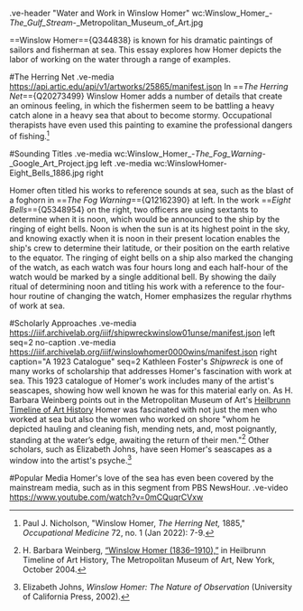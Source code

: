 .ve-header "Water and Work in Winslow Homer" wc:Winslow_Homer_-_The_Gulf_Stream_-_Metropolitan_Museum_of_Art.jpg

==Winslow Homer=={Q344838} is known for his dramatic paintings of sailors and fisherman at sea. This essay explores how Homer depicts the labor of working on the water through a range of examples. 

#The Herring Net
.ve-media https://api.artic.edu/api/v1/artworks/25865/manifest.json
In ==*The Herring Net*=={Q20273499} Winslow Homer adds a number of details that create an ominous feeling, in which the fishermen seem to be battling a heavy catch alone in a heavy sea that about to become stormy. Occupational therapists have even used this painting to examine the professional dangers of fishing.[^1] 

#Sounding Titles
.ve-media wc:Winslow_Homer_-_The_Fog_Warning_-_Google_Art_Project.jpg left
.ve-media wc:WinslowHomer-Eight_Bells_1886.jpg right

Homer often titled his works to reference sounds at sea, such as the blast of a foghorn in ==*The Fog Warning*=={Q12162390} at left. In the work ==*Eight Bells*=={Q5348954} on the right, two officers are using sextants to determine when it is noon, which would be announced to the ship by the ringing of eight bells. Noon is when the sun is at its highest point in the sky, and knowing exactly when it is noon in their present location enables the ship's crew to determine their latitude, or their position on the earth relative to the equator. The ringing of eight bells on a ship also marked the changing of the watch, as each watch was four hours long and each half-hour of the watch would be marked by a single additional bell. By showing the daily ritual of determining noon and titling his work with a reference to the four-hour routine of changing the watch, Homer emphasizes the regular rhythms of work at sea.

#Scholarly Approaches
.ve-media https://iiif.archivelab.org/iiif/shipwreckwinslow01unse/manifest.json left seq=2 no-caption
.ve-media https://iiif.archivelab.org/iiif/winslowhomer0000wins/manifest.json right caption="A 1923 Catalogue" seq=2
Kathleen Foster's *Shipwreck* is one of many works of scholarship that addresses Homer's fascination with work at sea. This 1923 catalogue of Homer's work includes many of the artist's seascapes, showing how well known he was for this material early on. As H. Barbara Weinberg points out in the Metropolitan Museum of Art's [Heilbrunn Timeline of Art History]( https://www.metmuseum.org/toah/hd/homr/hd_homr.htm) Homer was fascinated with not just the men who worked at sea but also the women who worked on shore "whom he depicted hauling and cleaning fish, mending nets, and, most poignantly, standing at the water’s edge, awaiting the return of their men."[^2] Other scholars, such as Elizabeth Johns, have seen Homer's seascapes as a window into the artist's psyche.[^3]

#Popular Media
Homer's love of the sea has even been covered by the mainstream media, such as in this segment from PBS NewsHour.
.ve-video https://www.youtube.com/watch?v=0mCQuqrCVxw 

[^1]: Paul J. Nicholson, "Winslow Homer, *The Herring Net,* 1885," *Occupational Medicine* 72, no. 1 (Jan 2022): 7-9.
[^2]: H. Barbara Weinberg, [“Winslow Homer (1836–1910),”](http://www.metmuseum.org/toah/hd/homr/hd_homr.htm) in Heilbrunn Timeline of Art History, The Metropolitan Museum of Art, New York, October 2004. 
[^3]: Elizabeth Johns, *Winslow Homer: The Nature of Observation* (University of California Press, 2002).